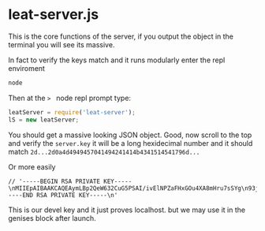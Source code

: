 # leat-server.js

This is the core functions of the server, if you output the object in the terminal you will see its massive.

In fact to verify the keys match and it runs modularly enter the repl enviroment 

```bash
node
```

Then at the `> ` node repl prompt type:

```javascript
leatServer = require('leat-server'); 
lS = new leatServer; 
```

You should get a massive looking JSON object. Good, now scroll to the top and verify the `server.key` 
it will be a long hexidecimal number and it should match `2d...2d0a4d4949457041494241414b4341514541796d...`

Or more easily

```lS.server.key.toString()
// '-----BEGIN RSA PRIVATE KEY-----\nMIIEpAIBAAKCAQEAymLBp2QeW632CuG5PSAI/ivElNPZaFHxGOu4XA8mHru7sSYg\n93jUGcBDILVKFwPGApQAK+bF3gjdSqHQbIx+5YWV8fFErvl8ZlfM14U8CZ+29DER\nQcbsKeApiN3K8rK7N3hCnP/F3n2xXInMxMf81f5t0jRHKtI1GlreR5DQ8ZILRfMS\nRseNdKYDukvJoVcpyjEVHUh9ZGVLvDwQcMleJlIKjxJ1KeVyTdo2gYmJvtKSNU98\nfyS345HmRHgHrEa1/t/S7GkQTbCTYCevV4f99UnjJInrs/pAJlgWasW0xG91etyL\nc6GwscBVxlFzBlwvt46VJyXruJRRXInRU/umQQIDAQABAoIBAFw0dgnvQS1/qhL3\nF8/TYoV6J0uu4OP4QSGbcxjuBe4GldJ1jptwvyEkSPED50do/rN5/kICF6+61icE\nZdKuh7nGDLR3uVUGcTinU7n1B49S5qWGHVicakgByqqCcc30w/rXnXGtzdY56a5B\nUbttabGNAze7fZjywCLLt21fevIzSdOmnWpayTmZRFd4969Gkpaqsdd/7xwq3xEN\nR9YVG0M6qeXR/em3JOoiAj8SXPQuelPHKbrqGmgm6lqpn43FvlJcjv+VrIS/LKkP\nxa6FCvjuG2AWmWSloGXmic8+VsltXhV2fTSgMZoMlBWIVKnI08Ogg2+24JYJE5fP\nqwtWGmECgYEA6pIh1RY/Fwmiic2T/+kEdefZ7lIISxCSfdzDX74HaHt4Haorchfa\ncFAgL5i56/DVBdy7zhQ9YKL/2q91EsVdBE0ERtr4BL6vUR9Llt9ORgDpqpIlEiZF\n4LHOs/HeLPnGMn1OntFZOEg/j/SiccM/OW1CpWDciJShYmNPcT1/Ek0CgYEA3N/q\n8534A0i/fFGsUsNuwfgSqKK7e/n8chkwJbQR6JBF07eMHRYUsN70ni2ngeaERj5T\n8nE/8xKIzFgwOZ5ZaVR66E4a15R150g2Y8NlNbePdezU8xw6h0+TNn1uH57dQhMR\n7DIXB/0k8ee7b3hlVG2M2WUJ4uJK9N1i42obVcUCgYEAo16biZkw346qUWeIiFd1\n79hGhCFF/WHRZS94Mxpadn5nreFy2MecL1Te1cd81cKp2qddda3LAZ8Eqv5Af45N\ntk0diWvACS31VH6DWtSz4zWHiHC4uOdHC7NKzzDJGHHthASZ2SrdBMHs4wnyiWD+\ni7R5Ek1fyxAZRjj8f1XhRpECgYEAkuv307l+omCfz0hcwmjxoeEsODSXVe6B+Du9\nBTd0uihN6nkroKVxef205gskY4o87qTDHoAqs7ved18qJQmqHCBv6VsbC8/bZc9p\nLo9pIYRKz3yMYnKilCNgn1xsBmiccTlSMLVZEJ1ZF/i3e3ywmqqMiIdnPh6dEai6\nAOAx8qkCgYAnE+giM7v2ijWyoeN3S7KSf6gDGzt+MKMKkXeWRII5TTdyvtkKPinN\nf+JrSRLXf5VIK+DKS8dC7Itfb+HH0GSrzR/YbrSnwiHYl7rKZ22hjT52OvRi32s5\nQNEXH8goGzZi1jhSXzHXW/ZDEBi8+qYEV6/HN/3h5mEzzV9M6N/nSA==\n-----END RSA PRIVATE KEY-----\n'
```

This is our devel key and it just proves localhost. but we may use it in the genises block after launch.
